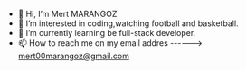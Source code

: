 - 👋 Hi, I’m Mert MARANGOZ
- 👀 I’m interested in coding,watching football and basketball.
- 🌱 I’m currently learning be full-stack developer.
- 📫 How to reach me on my email addres ------> mert00marangoz@gmail.com

<!---
mrtmrngz/mrtmrngz is a ✨ special ✨ repository because its `README.md` (this file) appears on your GitHub profile.
You can click the Preview link to take a look at your changes.
--->
